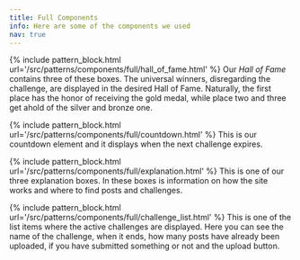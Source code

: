 ```yaml
---
title: Full Components
info: Here are some of the components we used
nav: true
---
```


{% include pattern_block.html url='/src/patterns/components/full/hall_of_fame.html' %}
Our *Hall of Fame* contains three of these boxes. The universal winners, disregarding the challenge, are displayed in the desired Hall of Fame. Naturally, the first place has the honor of receiving the gold medal, while place two and three get ahold of the silver and bronze one.


{% include pattern_block.html url='/src/patterns/components/full/countdown.html' %}
This is our countdown element and it displays when the next challenge expires.

{% include pattern_block.html url='/src/patterns/components/full/explanation.html' %}
This is one of our three explanation boxes. In these boxes is information on how the site works and where to find posts and challenges.

{% include pattern_block.html url='/src/patterns/components/full/challenge_list.html' %}
This is one of the list items where the active challenges are displayed. Here you can see the name of the challenge, when it ends, how many posts have already been uploaded, if you have submitted something or not and the upload button.
